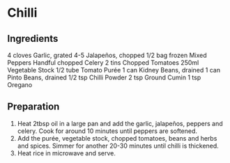 # Chilli

## Ingredients

4 cloves Garlic, grated
4-5 Jalapeños, chopped
1/2 bag frozen Mixed Peppers
Handful chopped Celery
2 tins Chopped Tomatoes
250ml Vegetable Stock
1/2 tube Tomato Purée
1 can Kidney Beans, drained
1 can Pinto Beans, drained
1/2 tsp Chilli Powder
2 tsp Ground Cumin
1 tsp Oregano

## Preparation

1. Heat 2tbsp oil in a large pan and add the garlic, jalapeños, peppers and
   celery. Cook for around 10 minutes until peppers are softened.
2. Add the purée, vegetable stock, chopped tomatoes, beans and herbs and spices.
   Simmer for another 20-30 minutes until chilli is thickened.
3. Heat rice in microwave and serve.
